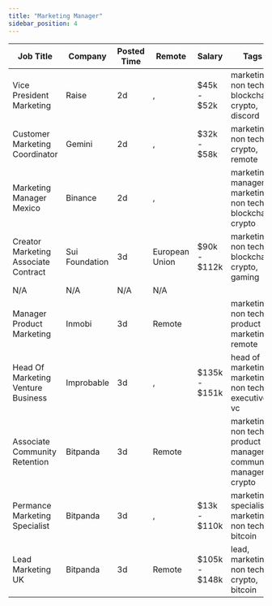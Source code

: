 ```yaml
---
title: "Marketing Manager"
sidebar_position: 4
---
```


| Job Title | Company | Posted Time | Remote | Salary | Tags | Apply Link |
|-----------|---------|-------------|--------|--------|------|------------|
| Vice President Marketing | Raise | 2d | , | $45k - $52k | marketing, non tech, blockchain, crypto, discord | [Apply](https://web3.career/vice-president-marketing-raise/131691) |
| Customer Marketing Coordinator | Gemini | 2d | , | $32k - $58k | marketing, non tech, crypto, remote | [Apply](https://web3.career/customer-marketing-coordinator-gemini/131465) |
| Marketing Manager Mexico | Binance | 2d | , |  | marketing manager, marketing, non tech, blockchain, crypto | [Apply](https://web3.career/marketing-manager-mexico-binance/131097) |
| Creator Marketing Associate Contract | Sui Foundation | 3d | European Union | $90k - $112k | marketing, non tech, blockchain, crypto, gaming | [Apply](https://web3.career/creator-marketing-associate-contract-suifoundation/130307) |
| N/A | N/A | N/A | N/A |  |  | [Apply](https://web3.career/metana) |
| Manager Product Marketing | Inmobi | 3d | Remote |  | marketing, non tech, product marketing, remote | [Apply](https://web3.career/manager-product-marketing-inmobi/108140) |
| Head Of Marketing Venture Business | Improbable | 3d | , | $135k - $151k | head of marketing, marketing, non tech, executive, vc | [Apply](https://web3.career/head-of-marketing-venture-business-improbable/130241) |
| Associate Community Retention | Bitpanda | 3d | Remote |  | marketing, non tech, product manager, community manager, crypto | [Apply](https://web3.career/associate-community-retention-bitpanda/105554) |
| Permance Marketing Specialist | Bitpanda | 3d | , | $13k - $110k | marketing specialist, marketing, non tech, bitcoin | [Apply](https://web3.career/performance-marketing-specialist-bitpanda/59316) |
| Lead Marketing UK | Bitpanda | 3d | Remote | $105k - $148k | lead, marketing, non tech, crypto, bitcoin | [Apply](https://web3.career/lead-marketing-uk-bitpanda/101610) |
